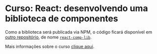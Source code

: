# Curso: React: desenvolvendo uma biblioteca de componentes

Como a biblioteca será publicada via NPM, o código ficará disponível em [outro repositório](https://github.com/vanribeiro/react-comp-lib-curso-alura), de nome [`react-comp-lib`](https://github.com/vanribeiro/react-comp-lib-curso-alura). 

Mais informações sobre o curso [clique aqui](https://cursos.alura.com.br/course/react-desenvolvendo-biblioteca-componentes).